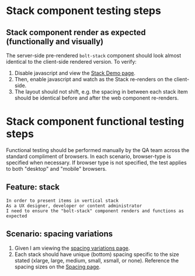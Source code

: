 # Stack component testing steps

## Stack component render as expected (functionally and visually)

The server-side pre-rendered `bolt-stack` component should look almost identical to the client-side rendered version. To verify:

1. Disable javascript and view the [Stack Demo page](https://boltdesignsystem.com/pattern-lab/patterns/02-components-stack-05-stack/02-components-stack-05-stack.html).
2. Then, enable javascript and watch as the Stack re-renders on the client-side.
3. The layout should not shift, e.g. the spacing in between each stack item should be identical before and after the web component re-renders.

# Stack component functional testing steps

Functional testing should be performed manually by the QA team across the standard compliment of browsers. In each scenario, browser-type is specified when necessary. If browser type is not specified, the test applies to both "desktop" and "mobile" browsers.

## Feature: stack

    In order to present items in vertical stack
    As a UX designer, developer or content administrator
    I need to ensure the "bolt-stack" component renders and functions as expected

## Scenario: spacing variations

1. Given I am viewing the [spacing variations page](https://boltdesignsystem.com/pattern-lab/patterns/02-components-stack-10-stack-spacing-variations/02-components-stack-10-stack-spacing-variations.html).
2. Each stack should have unique (bottom) spacing specific to the size stated (xlarge, large, medium, small, xsmall, or none). Reference the spacing sizes on the [Spacing page](https://boltdesignsystem.com/pattern-lab/?p=viewall-visual-styles-spacing).

